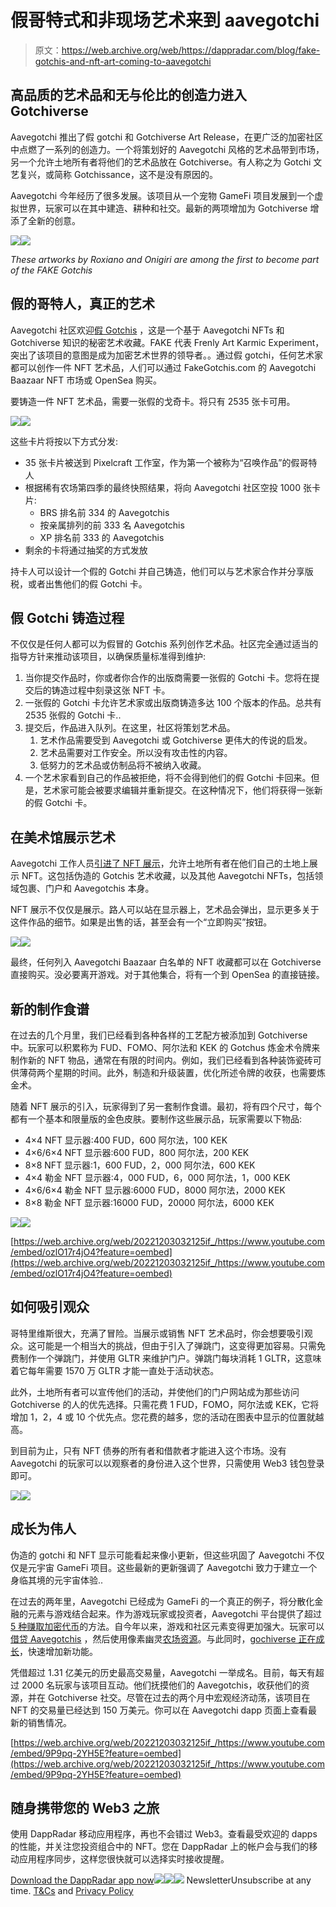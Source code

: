# 假哥特式和非现场艺术来到 aavegotchi

> 原文：<https://web.archive.org/web/https://dappradar.com/blog/fake-gotchis-and-nft-art-coming-to-aavegotchi>

## 高品质的艺术品和无与伦比的创造力进入 Gotchiverse

Aavegotchi 推出了假 gotchi 和 Gotchiverse Art Release，在更广泛的加密社区中点燃了一系列的创造力。一个将策划好的 Aavegotchi 风格的艺术品带到市场，另一个允许土地所有者将他们的艺术品放在 Gotchiverse。有人称之为 Gotchi 文艺复兴，或简称 Gotchissance，这不是没有原因的。

Aavegotchi 今年经历了很多发展。该项目从一个宠物 GameFi 项目发展到一个虚拟世界，玩家可以在其中建造、耕种和社交。最新的两项增加为 Gotchiverse 增添了全新的创意。

![](img/822ab24c54d2a6ab9a9753b22dace0d6.png)![](img/43b7bf9150e291559ad200d97f197137.png)

*These artworks by Roxiano and Onigiri are among the first to become part of the FAKE Gotchis*

## 假的哥特人，真正的艺术

Aavegotchi 社区欢迎[假 Gotchis](https://web.archive.org/web/20221203032125/https://blog.aavegotchi.com/introducing-fake-gotchis-a-frenly-art-karmic-experiment/) ，这是一个基于 Aavegotchi NFTs 和 Gotchiverse 知识的秘密艺术收藏。FAKE 代表 Frenly Art Karmic Experiment，突出了该项目的意图是成为加密艺术世界的领导者。。通过假 gotchi，任何艺术家都可以创作一件 NFT 艺术品，人们可以通过 FakeGotchis.com 的 Aavegotchi Baazaar NFT 市场或 OpenSea 购买。

要铸造一件 NFT 艺术品，需要一张假的戈奇卡。将只有 2535 张卡可用。

![](img/2a3a03c9353f4d4a3f6ef45b965b8252.png)![](img/c6170ad009e35bf98bbe387af1921ebf.png)

这些卡片将按以下方式分发:

*   35 张卡片被送到 Pixelcraft 工作室，作为第一个被称为“召唤作品”的假哥特人
*   根据稀有农场第四季的最终快照结果，将向 Aavegotchi 社区空投 1000 张卡片:
    *   BRS 排名前 334 的 Aavegotchis
    *   按亲属排列的前 333 名 Aavegotchis
    *   XP 排名前 333 的 Aavegotchis
*   剩余的卡将通过抽奖的方式发放

持卡人可以设计一个假的 Gotchi 并自己铸造，他们可以与艺术家合作并分享版税，或者出售他们的假 Gotchi 卡。

## 假 Gotchi 铸造过程

不仅仅是任何人都可以为假冒的 Gotchis 系列创作艺术品。社区完全通过适当的指导方针来推动该项目，以确保质量标准得到维护:

1.  当你提交作品时，你或者你合作的出版商需要一张假的 Gotchi 卡。您将在提交后的铸造过程中刻录这张 NFT 卡。
2.  一张假的 Gotchi 卡允许艺术家或出版商铸造多达 100 个版本的作品。总共有 2535 张假的 Gotchi 卡..
3.  提交后，作品进入队列。在这里，社区将策划艺术品。
    1.  艺术作品需要受到 Aavegotchi 或 Gotchiverse 更伟大的传说的启发。
    2.  艺术品需要对工作安全。所以没有攻击性的内容。
    3.  低努力的艺术品或仿制品将不被纳入收藏。
4.  一个艺术家看到自己的作品被拒绝，将不会得到他们的假 Gotchi 卡回来。但是，艺术家可能会被要求编辑并重新提交。在这种情况下，他们将获得一张新的假 Gotchi 卡。

## 在美术馆展示艺术

Aavegotchi 工作人员[引进了 NFT 展示](https://web.archive.org/web/20221203032125/https://blog.aavegotchi.com/epic-gotchiverse-art-release-to-deliver-three-amazing-new-features/)，允许土地所有者在他们自己的土地上展示 NFT。这包括伪造的 Gotchis 艺术收藏，以及其他 Aavegotchi NFTs，包括领域包裹、门户和 Aavegotchis 本身。

NFT 展示不仅仅是展示。路人可以站在显示器上，艺术品会弹出，显示更多关于这件作品的细节。如果是出售的话，甚至会有一个“立即购买”按钮。

![](img/9f23bef4102b2b8df5950a5392effa02.png)![](img/23f32ab3e11a2f780614159abebc9fda.png)

最终，任何列入 Aavegotchi Baazaar 白名单的 NFT 收藏都可以在 Gotchiverse 直接购买。没必要离开游戏。对于其他集合，将有一个到 OpenSea 的直接链接。

## 新的制作食谱

在过去的几个月里，我们已经看到各种各样的工艺配方被添加到 Gotchiverse 中。玩家可以积累称为 FUD、FOMO、阿尔法和 KEK 的 Gotchus 炼金术令牌来制作新的 NFT 物品，通常在有限的时间内。例如，我们已经看到各种装饰瓷砖可供薄荷两个星期的时间。此外，制造和升级装置，优化所述令牌的收获，也需要炼金术。

随着 NFT 展示的引入，玩家得到了另一套制作食谱。最初，将有四个尺寸，每个都有一个基本和限量版的金色皮肤。要制作这些展示品，玩家需要以下物品:

*   4×4 NFT 显示器:400 FUD，600 阿尔法，100 KEK
*   4×6/6×4 NFT 显示器:600 FUD，800 阿尔法，200 KEK
*   8×8 NFT 显示器:1，600 FUD，2，000 阿尔法，600 KEK
*   4×4 勒金 NFT 显示器:4，000 FUD，6，000 阿尔法，1，000 KEK
*   4×6/6×4 勒金 NFT 显示器:6000 FUD，8000 阿尔法，2000 KEK
*   8×8 勒金 NFT 显示器:16000 FUD，20000 阿尔法，6000 KEK

![](img/ba6cde4b4e0e3e83468cfe520561815f.png)![](img/414ae278e39feaa55cb8420a2561be05.png)

[https://web.archive.org/web/20221203032125if_/https://www.youtube.com/embed/ozlO17r4jO4?feature=oembed](https://web.archive.org/web/20221203032125if_/https://www.youtube.com/embed/ozlO17r4jO4?feature=oembed)

## 如何吸引观众

哥特里维斯很大，充满了冒险。当展示或销售 NFT 艺术品时，你会想要吸引观众。这可能是一个相当大的挑战，但由于引入了弹跳门，这变得更加容易。只需免费制作一个弹跳门，并使用 GLTR 来维护门户。弹跳门每块消耗 1 GLTR，这意味着它每年需要 1570 万 GLTR 才能一直处于活动状态。

此外，土地所有者可以宣传他们的活动，并使他们的门户网站成为那些访问 Gotchiverse 的人的优先选择。只需花费 1 FUD，FOMO，阿尔法或 KEK，它将增加 1，2，4 或 10 个优先点。您花费的越多，您的活动在图表中显示的位置就越高。

到目前为止，只有 NFT 债券的所有者和借款者才能进入这个市场。没有 Aavegotchi 的玩家可以以观察者的身份进入这个世界，只需使用 Web3 钱包登录即可。

![](img/9c331f53b1f7c37ca90138e7ad5229ad.png)![](img/cc91e4fa3d13206f7f5c96f628cedaec.png)

## 成长为伟人

伪造的 gotchi 和 NFT 显示可能看起来像小更新，但这些巩固了 Aavegotchi 不仅仅是元宇宙 GameFi 项目。这些最新的更新强调了 Aavegotchi 致力于建立一个身临其境的元宇宙体验..

在过去的两年里，Aavegotchi 已经成为 GameFi 的一个真正的例子，将分散化金融的元素与游戏结合起来。作为游戏玩家或投资者，Aavegotchi 平台提供了超过 [5 种赚取加密代币](https://web.archive.org/web/20221203032125/https://dappradar.com/blog/earn-crypto-coins-ghst-aavegotchi/)的方法。自今年以来，游戏和社区元素变得更加强大。玩家可以[借贷 Aavegotchis](https://web.archive.org/web/20221203032125/https://dappradar.com/blog/how-aavegotchis-gotchi-lending-takes-the-scholarship-model-to-the-next-level/) ，然后使用像素幽灵[农场资源](https://web.archive.org/web/20221203032125/https://dappradar.com/blog/aavegotchis-gotchiverse-farming-release/)。与此同时，[gochiverse 正在成长](https://web.archive.org/web/20221203032125/https://dappradar.com/blog/aavegotchi-gotchiverse-land-release/)，快速增加新功能。

凭借超过 1.31 亿美元的历史最高交易量，Aavegotchi 一举成名。目前，每天有超过 2000 名玩家与该项目互动。他们抚摸他们的 Aavegotchis，收获他们的资源，并在 Gotchiverse 社交。尽管在过去的两个月中宏观经济动荡，该项目在 NFT 的交易量已经达到 150 万美元。你可以在 Aavegotchi dapp 页面上查看最新的销售情况。

[https://web.archive.org/web/20221203032125if_/https://www.youtube.com/embed/9P9pq-2YH5E?feature=oembed](https://web.archive.org/web/20221203032125if_/https://www.youtube.com/embed/9P9pq-2YH5E?feature=oembed)

## 随身携带您的 Web3 之旅

使用 DappRadar 移动应用程序，再也不会错过 Web3。查看最受欢迎的 dapps 的性能，并关注您投资组合中的 NFT。您在 DappRadar 上的帐户会与我们的移动应用程序同步，这样您很快就可以选择实时接收提醒。

[Download the DappRadar app now](https://web.archive.org/web/20221203032125/https://dappradar.app.link/blog)[](https://web.archive.org/web/20221203032125/https://play.google.com/store/apps/details?id=com.portfolio.dappradar)[![](img/a3634373d68930c5d4e8a7fce618f91f.png)<picture>![](img/82d47e41bbc65ac93c51d5387b914c22.png)</picture>](https://web.archive.org/web/20221203032125/https://play.google.com/store/apps/details?id=com.portfolio.dappradar)![](img/6d5a4a2d609c56e1a5771717e54ba759.png) NewsletterUnsubscribe at any time. [T&Cs](https://web.archive.org/web/20221203032125/https://dappradar.com/terms) and [Privacy Policy](https://web.archive.org/web/20221203032125/https://dappradar.com/privacy-policy)